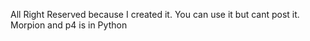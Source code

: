 All Right Reserved because I created it.
You can use it but cant post it.
Morpion and p4 is in Python
